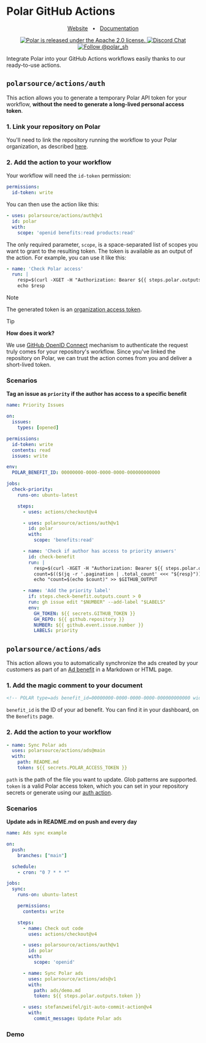 # Polar GitHub Actions

<div align="center">

<a href="https://polar.sh">Website</a>
<span>&nbsp;&nbsp;•&nbsp;&nbsp;</span>
<a href="https:/docs.polar.sh">Documentation</a>


<p align="center">
  <a href="https://github.com/polarsource/polar/blob/main/LICENSE">
    <img src="https://img.shields.io/badge/license-Apache%202.0-blue.svg" alt="Polar is released under the Apache 2.0 license." />
  </a>

  <a href="https://discord.gg/STfRufb32V">
    <img src="https://img.shields.io/badge/chat-on%20discord-7289DA.svg" alt="Discord Chat" />
  </a>

  <a href="https://twitter.com/intent/follow?screen_name=polar_sh">
    <img src="https://img.shields.io/twitter/follow/polar_sh.svg?label=Follow%20@polar_sh" alt="Follow @polar_sh" />
  </a>
</p>
</div>

Integrate Polar into your GitHub Actions workflows easily thanks to our ready-to-use actions.

## `polarsource/actions/auth`

This action allows you to generate a temporary Polar API token for your workflow, **without the need to generate a long-lived personal access token**.

### 1. Link your repository on Polar

You'll need to link the repository running the workflow to your Polar organization, as described [here](https://docs.polar.sh/github/install).

### 2. Add the action to your workflow

Your workflow will need the `id-token` permission:

```yaml
permissions:
  id-token: write
```

You can then use the action like this:

```yaml
- uses: polarsource/actions/auth@v1
  id: polar
  with:
    scope: 'openid benefits:read products:read'
```

The only required parameter, `scope`, is a space-separated list of scopes you want to grant to the resulting token. The token is available as an output of the action. For example, you can use it like this:

```yaml
- name: 'Check Polar access'
  run: |
    resp=$(curl -XGET -H "Authorization: Bearer ${{ steps.polar.outputs.token }}" https://api.polar.sh/api/v1/oauth2/userinfo)
    echo $resp
```

> [!NOTE]
> The generated token is an [organization access token](/docs/api/authentication#user-vs-organization-access-tokens).

> [!TIP]
> **How does it work?**
>
> We use [GitHub OpenID Connect](https://docs.github.com/en/actions/security-for-github-actions/security-hardening-your-deployments/about-security-hardening-with-openid-connect) mechanism to authenticate the request truly comes for your repository's workflow. Since you've linked the repository on Polar, we can trust the action comes from you and deliver a short-lived token.

### Scenarios

**Tag an issue as `priority` if the author has access to a specific benefit**

```yaml
name: Priority Issues

on:
  issues:
    types: [opened]

permissions:
  id-token: write
  contents: read
  issues: write

env:
  POLAR_BENEFIT_ID: 00000000-0000-0000-0000-000000000000

jobs:
  check-priority:
    runs-on: ubuntu-latest

    steps:
      - uses: actions/checkout@v4

      - uses: polarsource/actions/auth@v1
        id: polar
        with:
          scope: 'benefits:read'

      - name: 'Check if author has access to priority answers'
        id: check-benefit
        run: |
          resp=$(curl -XGET -H "Authorization: Bearer ${{ steps.polar.outputs.token }}" https://api.polar.sh/api/v1/benefits/${{ env.POLAR_BENEFIT_ID }}/grants?is_granted=true&github_user_id=${{ github.event.issue.user.id }})
          count=$(($(jq -r '.pagination | .total_count' <<< "${resp}")))
          echo "count=$(echo $count)" >> $GITHUB_OUTPUT

      - name: 'Add the priority label'
        if: steps.check-benefit.outputs.count > 0
        run: gh issue edit "$NUMBER" --add-label "$LABELS"
        env:
          GH_TOKEN: ${{ secrets.GITHUB_TOKEN }}
          GH_REPO: ${{ github.repository }}
          NUMBER: ${{ github.event.issue.number }}
          LABELS: priority
```

## `polarsource/actions/ads`

This action allows you to automatically synchronize the ads created by your customers as part of an [Ad benefit](https://docs.polar.sh/benefits/ads) in a Markdown or HTML page.

### 1. Add the magic comment to your document

```html
<!-- POLAR type=ads benefit_id=00000000-0000-0000-0000-000000000000 width=100 height=100 -->
```

`benefit_id` is the ID of your ad benefit. You can find it in your dashboard, on the `Benefits` page.

### 2. Add the action to your workflow

```yaml
- name: Sync Polar ads
  uses: polarsource/actions/ads@main
  with:
    path: README.md
    token: ${{ secrets.POLAR_ACCESS_TOKEN }}
```

`path` is the path of the file you want to update. Glob patterns are supported. `token` is a valid Polar access token, which you can set in your repository secrets or generate using our [auth action](#polarsourceactionsauth).

### Scenarios

**Update ads in README.md on push and every day**

```yaml
name: Ads sync example

on:
  push:
    branches: ["main"]

  schedule:
    - cron: "0 7 * * *"

jobs:
  sync:
    runs-on: ubuntu-latest

    permissions:
      contents: write

    steps:
      - name: Check out code
        uses: actions/checkout@v4

      - uses: polarsource/actions/auth@v1
        id: polar
        with:
          scope: 'openid'

      - name: Sync Polar ads
        uses: polarsource/actions/ads@v1
        with:
          path: ads/demo.md
          token: ${{ steps.polar.outputs.token }}

      - uses: stefanzweifel/git-auto-commit-action@v4
        with:
          commit_message: Update Polar ads
```

### Demo

<!-- POLAR type=ads benefit_id=c43080e5-c99f-43d2-b72c-e25ac374dd2b width=100 height=100 -->
